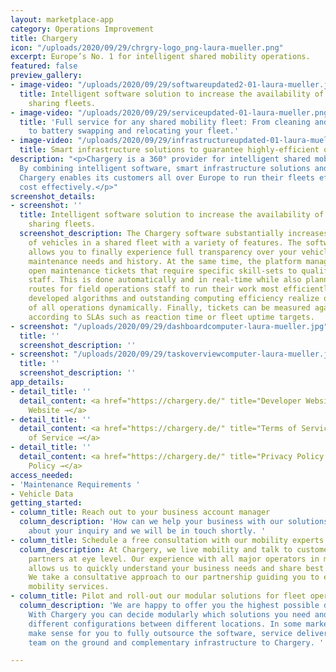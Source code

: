 ```yaml
---
layout: marketplace-app
category: Operations Improvement
title: Chargery
icon: "/uploads/2020/09/29/chrgry-logo_png-laura-mueller.png"
excerpt: Europe’s No. 1 for intelligent shared mobility operations.
featured: false
preview_gallery:
- image-video: "/uploads/2020/09/29/softwareupdated2-01-laura-mueller.jpg"
  title: Intelligent software solution to increase the availability of vehicles in
    sharing fleets.
- image-video: "/uploads/2020/09/29/serviceupdated-01-laura-mueller.png"
  title: 'Full service for any shared mobility fleet: From cleaning and recharging
    to battery swapping and relocating your fleet.'
- image-video: "/uploads/2020/09/29/infrastructureupdated-01-laura-mueller.png"
  title: Smart infrastructure solutions to guarantee highly-efficient operations.
description: "<p>Chargery is a 360° provider for intelligent shared mobility operations.
  By combining intelligent software, smart infrastructure solutions and services,
  Chargery enables its customers all over Europe to run their fleets efficiently and
  cost effectively.</p>"
screenshot_details:
- screenshot: ''
  title: Intelligent software solution to increase the availability of vehicles in
    sharing fleets.
  screenshot_description: The Chargery software substantially increases the availability
    of vehicles in a shared fleet with a variety of features. The software solution
    allows you to finally experience full transparency over your vehicles and their
    maintenance needs and history. At the same time, the platform manages to allocate
    open maintenance tickets that require specific skill-sets to qualified field operations
    staff. This is done automatically and in real-time while also planning optimized
    routes for field operations staff to run their work most efficiently. The in-house
    developed algorithms and outstanding computing efficiency realize optimization
    of all operations dynamically. Finally, tickets can be measured against and prioritized
    according to SLAs such as reaction time or fleet uptime targets.
- screenshot: "/uploads/2020/09/29/dashboardcomputer-laura-mueller.jpg"
  title: ''
  screenshot_description: ''
- screenshot: "/uploads/2020/09/29/taskoverviewcomputer-laura-mueller.jpg"
  title: ''
  screenshot_description: ''
app_details:
- detail_title: ''
  detail_content: <a href="https://chargery.de/" title="Developer Website →">Developer
    Website →</a>
- detail_title: ''
  detail_content: <a href="https://chargery.de/" title="Terms of Service →">Terms
    of Service →</a>
- detail_title: ''
  detail_content: <a href="https://chargery.de/" title="Privacy Policy →">Privacy
    Policy →</a>
access_needed:
- 'Maintenance Requirements '
- Vehicle Data
getting_started:
- column_title: Reach out to your business account manager
  column_description: 'How can we help your business with our solutions? tell us everything
    about your inquiry and we will be in touch shortly. '
- column_title: Schedule a free consultation with our mobility experts
  column_description: At Chargery, we live mobility and talk to customers or potential
    partners at eye level. Our experience with all major operators in many countries
    allows us to quickly understand your business needs and share best practices.
    We take a consultative approach to our partnership guiding you to enable sustainable
    mobility services.
- column_title: Pilot and roll-out our modular solutions for fleet operations
  column_description: 'We are happy to offer you the highest possible degree of flexibility.
    With Chargery you can decide modularly which solutions you need and even choose
    different configurations between different locations. In some markets, it may
    make sense for you to fully outsource the software, service delivery by our own
    team on the ground and complementary infrastructure to Chargery. '

---
```

